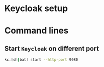 # Keycloak setup


# Command lines

## Start `Keycloak` on different port

```bash
kc.[sh|bat] start --http-port 9080
```